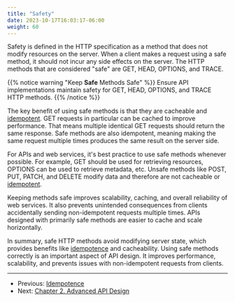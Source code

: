 ```yaml
---
title: "Safety"
date: 2023-10-17T16:03:17-06:00
weight: 60
---
```

Safety is defined in the HTTP specification as a method that does not modify resources on the server. When a client makes a request using a safe method, it should not incur any side effects on the server.  The HTTP methods that are considered "safe" are GET, HEAD, OPTIONS, and TRACE.

{{% notice warning "Keep **Safe** Methods Safe" %}}
Ensure API implementations maintain safety for GET, HEAD, OPTIONS, and TRACE HTTP methods.
{{% /notice %}}

The key benefit of using safe methods is that they are cacheable and [idempotent](idempotence.html). GET requests in particular can be cached to improve performance. That means multiple identical GET requests should return the same response. Safe methods are also idempotent, meaning making the same request multiple times produces the same result on the server side.

For APIs and web services, it's best practice to use safe methods whenever possible. For example, GET should be used for retrieving resources, OPTIONS can be used to retrieve metadata, etc. Unsafe methods like POST, PUT, PATCH, and DELETE modify data and therefore are not cacheable or [idempotent](idempotence.html). 

Keeping methods safe improves scalability, caching, and overall reliability of web services. It also prevents unintended consequences from clients accidentally sending non-idempotent requests multiple times. APIs designed with primarily safe methods are easier to cache and scale horizontally.

In summary, safe HTTP methods avoid modifying server state, which provides benefits like [idempotence](idempotence.html) and cacheability. Using safe methods correctly is an important aspect of API design. It improves performance, scalability, and prevents issues with non-idempotent requests from clients.

----
* Previous: [Idempotence](/introduction/idempotence.html)
* Next: [Chapter 2. Advanced API Design](/advanced.html)
